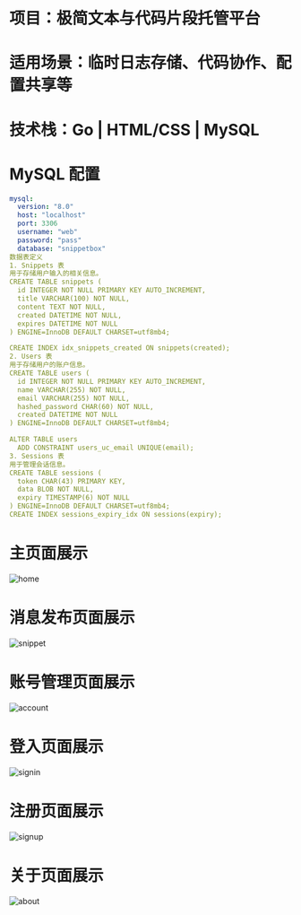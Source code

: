# 项目：极简文本与代码片段托管平台
# 适用场景：临时日志存储、代码协作、配置共享等
# 技术栈：Go | HTML/CSS | MySQL

# MySQL 配置
```yaml
mysql:
  version: "8.0"
  host: "localhost"
  port: 3306
  username: "web"
  password: "pass"
  database: "snippetbox"
数据表定义
1. Snippets 表
用于存储用户输入的相关信息。
CREATE TABLE snippets (
  id INTEGER NOT NULL PRIMARY KEY AUTO_INCREMENT,
  title VARCHAR(100) NOT NULL,
  content TEXT NOT NULL,
  created DATETIME NOT NULL,
  expires DATETIME NOT NULL
) ENGINE=InnoDB DEFAULT CHARSET=utf8mb4;

CREATE INDEX idx_snippets_created ON snippets(created);
2. Users 表
用于存储用户的账户信息。
CREATE TABLE users (
  id INTEGER NOT NULL PRIMARY KEY AUTO_INCREMENT,
  name VARCHAR(255) NOT NULL,
  email VARCHAR(255) NOT NULL,
  hashed_password CHAR(60) NOT NULL,
  created DATETIME NOT NULL
) ENGINE=InnoDB DEFAULT CHARSET=utf8mb4;

ALTER TABLE users 
  ADD CONSTRAINT users_uc_email UNIQUE(email);
3. Sessions 表
用于管理会话信息。
CREATE TABLE sessions (
  token CHAR(43) PRIMARY KEY,
  data BLOB NOT NULL,
  expiry TIMESTAMP(6) NOT NULL
) ENGINE=InnoDB DEFAULT CHARSET=utf8mb4;
CREATE INDEX sessions_expiry_idx ON sessions(expiry);
```
# 主页面展示
![home](https://github.com/user-attachments/assets/6a5b80f1-0603-444d-b889-da72128fe487)

# 消息发布页面展示
![snippet](https://github.com/user-attachments/assets/58a3d64b-e6f0-4be5-a302-9ecc7e222c84)

# 账号管理页面展示
![account](https://github.com/user-attachments/assets/eb007d3b-0ca1-4fcb-9082-4c155f7b4969)

# 登入页面展示
![signin](https://github.com/user-attachments/assets/112d44cf-bf6e-42af-9e56-d94d3d4234f0)

# 注册页面展示
![signup](https://github.com/user-attachments/assets/94a3d416-ec64-446d-b8b8-0e7fd6583619)

# 关于页面展示
![about](https://github.com/user-attachments/assets/5305c4e3-fe04-4541-ab81-875bd5ab3329)

